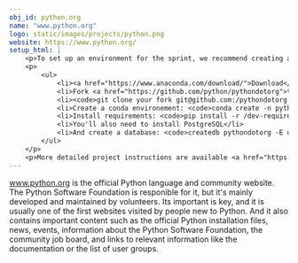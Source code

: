 ```yaml
---
obj_id: python.org
name: "www.python.org"
logo: static/images/projects/python.png
website: https://www.python.org/
setup_html: |
    <p>To set up an environment for the sprint, we recommend creating a conda environment:</p>
    <p>
        <ul>
            <li><a href="https://www.anaconda.com/download/">Download</a> and install Anaconda</li>
            <li>Fork <a href="https://github.com/python/pythondotorg">the project repository</a> by clicking on the top-right "Fork" button</li>
            <li><code>git clone your fork git@github.com:/pythondotorg.git</code></li>
            <li>Create a conda environement: <code>conda create -n pythondotorg_dev python=3.4</code></li>
            <li>Install requirements: <code>pip install -r /dev-requirements.txt</code></li>
            <li>You'll also need to install PostgreSQL</li>
            <li>And create a database: <code>createdb pythondotorg -E utf-8 -l en_US.UTF-8</code></li>
        </ul>
    </p>
    <p>More detailed project instructions are available <a href="https://pythondotorg.readthedocs.io/install.html#manual-setup">here</a>.</p>
---
```

www.python.org is the official Python language and community website. The Python Software Foundation is responible for it, but it's mainly developed and maintained by volunteers. Its important is key, and it is usually one of the first websites visited by people new to Python. And it also contains important content such as the official Python installation files, news, events, information about the Python Software Foundation, the community job board, and links to relevant information like the documentation or the list of user groups.
